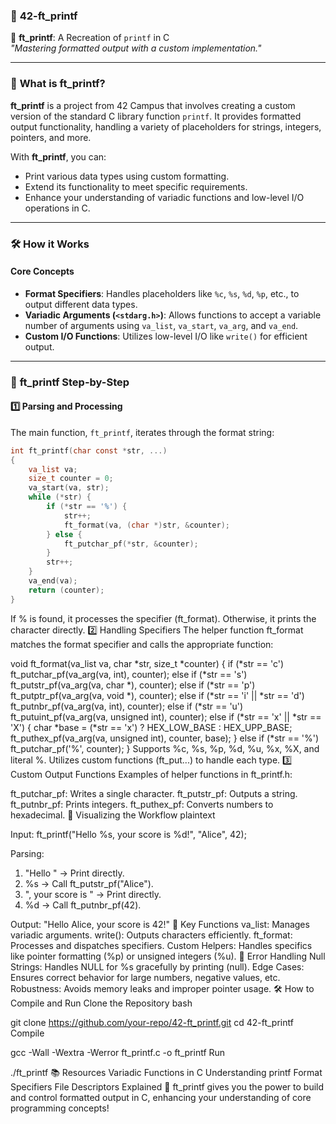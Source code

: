 ### 🚀 **42-ft_printf**  
🔗 **ft_printf**: A Recreation of `printf` in C  
*"Mastering formatted output with a custom implementation."*  

---

### 🌟 **What is ft_printf?**  
**ft_printf** is a project from 42 Campus that involves creating a custom version of the standard C library function `printf`. It provides formatted output functionality, handling a variety of placeholders for strings, integers, pointers, and more.  

With **ft_printf**, you can:
- Print various data types using custom formatting.
- Extend its functionality to meet specific requirements.
- Enhance your understanding of variadic functions and low-level I/O operations in C.

---

### 🛠️ **How it Works**  

#### **Core Concepts**  
- **Format Specifiers**: Handles placeholders like `%c`, `%s`, `%d`, `%p`, etc., to output different data types.  
- **Variadic Arguments (`<stdarg.h>`)**: Allows functions to accept a variable number of arguments using `va_list`, `va_start`, `va_arg`, and `va_end`.  
- **Custom I/O Functions**: Utilizes low-level I/O like `write()` for efficient output.  

---

### 🧩 **ft_printf Step-by-Step**  

#### 1️⃣ **Parsing and Processing**  
The main function, `ft_printf`, iterates through the format string:  
```c
int	ft_printf(char const *str, ...)
{
	va_list va;
	size_t counter = 0;
	va_start(va, str);
	while (*str) {
		if (*str == '%') {
			str++;
			ft_format(va, (char *)str, &counter);
		} else {
			ft_putchar_pf(*str, &counter);
		}
		str++;
	}
	va_end(va);
	return (counter);
}
```
If % is found, it processes the specifier (ft_format).
Otherwise, it prints the character directly.
2️⃣ Handling Specifiers
The helper function ft_format matches the format specifier and calls the appropriate function:

void	ft_format(va_list va, char *str, size_t *counter)
{
	if (*str == 'c') ft_putchar_pf(va_arg(va, int), counter);
	else if (*str == 's') ft_putstr_pf(va_arg(va, char *), counter);
	else if (*str == 'p') ft_putptr_pf(va_arg(va, void *), counter);
	else if (*str == 'i' || *str == 'd') ft_putnbr_pf(va_arg(va, int), counter);
	else if (*str == 'u') ft_putuint_pf(va_arg(va, unsigned int), counter);
	else if (*str == 'x' || *str == 'X') {
		char *base = (*str == 'x') ? HEX_LOW_BASE : HEX_UPP_BASE;
		ft_puthex_pf(va_arg(va, unsigned int), counter, base);
	} else if (*str == '%') ft_putchar_pf('%', counter);
}
Supports %c, %s, %p, %d, %u, %x, %X, and literal %.
Utilizes custom functions (ft_put...) to handle each type.
3️⃣ Custom Output Functions
Examples of helper functions in ft_printf.h:

ft_putchar_pf: Writes a single character.
ft_putstr_pf: Outputs a string.
ft_putnbr_pf: Prints integers.
ft_puthex_pf: Converts numbers to hexadecimal.
🌈 Visualizing the Workflow
plaintext

Input: ft_printf("Hello %s, your score is %d!", "Alice", 42);

Parsing: 
1. "Hello " -> Print directly.
2. %s -> Call ft_putstr_pf("Alice").
3. ", your score is " -> Print directly.
4. %d -> Call ft_putnbr_pf(42).

Output: "Hello Alice, your score is 42!"
🔑 Key Functions
va_list: Manages variadic arguments.
write(): Outputs characters efficiently.
ft_format: Processes and dispatches specifiers.
Custom Helpers: Handles specifics like pointer formatting (%p) or unsigned integers (%u).
🚨 Error Handling
Null Strings: Handles NULL for %s gracefully by printing (null).
Edge Cases: Ensures correct behavior for large numbers, negative values, etc.
Robustness: Avoids memory leaks and improper pointer usage.
🛠️ How to Compile and Run
Clone the Repository
bash

git clone https://github.com/your-repo/42-ft_printf.git
cd 42-ft_printf
Compile

gcc -Wall -Wextra -Werror ft_printf.c -o ft_printf
Run

./ft_printf
📚 Resources
Variadic Functions in C
Understanding printf Format Specifiers
File Descriptors Explained
🎉 ft_printf gives you the power to build and control formatted output in C, enhancing your understanding of core programming concepts!
